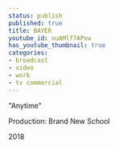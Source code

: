 ```yaml
---
status: publish
published: true
title: BAYER
youtube_id: nuAMlf7APxw
has_youtube_thumbnail: true
categories:
- broadcast
- video
- work
- tv commercial
---
```

"Anytime"

Production: Brand New School

2018

